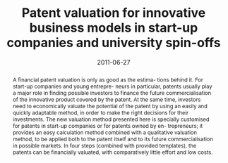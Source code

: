 ---
abstract: A financial patent valuation is only as good as the estima-  tions behind
  it. For start-up companies and young entrepre-  neurs in particular, patents usually
  play a major role in finding  possible investors to finance the future commercialisation
  of  the innovative product covered by the patent. At the same  time, investors need
  to economically valuate the potential of  the patent by using an easily and quickly
  adaptable method, in  order to make the right decisions for their investments. The  new
  valuation method presented here is specially customised  for patents in start-up
  companies or for patents owned by en-  trepreneurs; it provides an easy calculation
  method combined  with a qualitative valuation method, to be applied both to the  patent
  itself and to its future commercialisation in possible  markets. In four steps (combined
  with provided templates),  the patents can be financially valuated, with comparatively  little
  effort and low costs.
authors:
- Paul Pöltner
- Thomas Schwingenschlögel
- Andreas Gotwald
- Thomas Grechenig
- Martina Pöll
date: '2011-06-27'
featured: false
links:
- name: Publik
  url: https://publik.tuwien.ac.at/showentry.php?ID=205879&lang=2
publication: 'Vortrag: The 1th International Technology Management Conference (ITMC
  2011), San Jose, California, USA; 27.06.2011 - 30.06.2011; in: "Proceedings of the
  1th International Technology Management Conference", IEEE, (2011), ISBN: 978-1-61284-952-2;
  S. 357 - 362'
publication_types:
- '1'
publishDate: '2011-06-27'
title: Patent valuation for innovative business models in start-up companies and university
  spin-offs
url_pdf: ''
---
